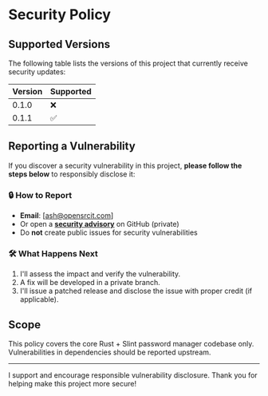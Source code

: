 # Security Policy

## Supported Versions

The following table lists the versions of this project that currently receive security updates:

| Version | Supported          |
| ------- | ------------------ |
| 0.1.0   | :x:                |
| 0.1.1   | :white_check_mark: |

## Reporting a Vulnerability

If you discover a security vulnerability in this project, **please follow the steps below** to responsibly disclose it:

### 🔒 How to Report

- **Email**: [ash@opensrcit.com]
- Or open a **[security advisory](https://github.com/Ashintosh/NoPass/security/advisories/new)** on GitHub (private)
- Do **not** create public issues for security vulnerabilities

### 🛠 What Happens Next

1. I'll assess the impact and verify the vulnerability.
2. A fix will be developed in a private branch.
3. I'll issue a patched release and disclose the issue with proper credit (if applicable).

## Scope

This policy covers the core Rust + Slint password manager codebase only. Vulnerabilities in dependencies should be reported upstream.

---

I support and encourage responsible vulnerability disclosure. Thank you for helping make this project more secure!
